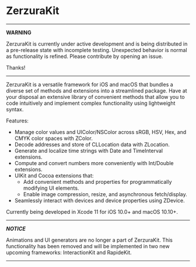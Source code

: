 # ZerzuraKit
---
**WARNING**

ZerzuraKit is currently under active development and is being distributed in a pre-release state with incomplete testing. Unexpected behavior is normal as functionality is refined. Please contribute by opening an issue.

Thanks!

---

ZerzuraKit is a versatile framework for iOS and macOS that bundles a diverse set of methods and extensions into a streamlined package. Have at your disposal an extensive library of convenient methods that allow you to code intuitively and implement complex functionality using lightweight syntax.

Features:
- Manage color values and UIColor/NSColor across sRGB, HSV, Hex, and CMYK color spaces with ZColor.
- Decode addresses and store of CLLocation data with ZLocation.
- Generate and localize time strings with Date and TimeInterval extensions.
- Compute and convert numbers more conveniently with Int/Double extensions.
- UIKit and Cocoa extensions that:
    - Add convenient methods and properties for programmatically modifying UI elements.
    - Enable image compression, resize, and asynchronous fetch/display.
- Seamlessly interact with devices and device properties using ZDevice.

Currently being developed in Xcode 11 for iOS 10.0+ and macOS 10.10+.

---
***NOTICE***

Animations and UI generators are no longer a part of ZerzuraKit. This functionality has been removed and will be implemented in two new upcoming frameworks: InteractionKit and RapideKit.

---
